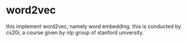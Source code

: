 # word2vec
this implement word2vec, namely word embedding.
this is conducted by cs20i, a course given by nlp group of stanford university.
